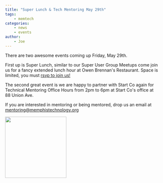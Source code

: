 ```yaml
---
title: "Super Lunch & Tech Mentoring May 29th"
tags:
    - memtech
categories:
    - news
    - events
author:
    - Joe
---
```


There are two awesome events coming up Friday, May 29th.

First up is Super Lunch, similar to our Super User Group Meetups come join us for a fancy extended lunch hour at Owen Brennan's Restaurant. Space is limited, you must <a href="http://www.meetup.com/memphis-technology-user-groups/events/221552581/" target="_blank">rsvp to join us!</a>

The second great event is we are happy to partner with Start Co again for Technical Mentoring Office Hours from 2pm to 6pm at Start Co's office at 88 Union Ave.

If you are interested in mentoring or being mentored, drop us an email at [mentoring@memphistechnology.org](mailto:mentoring@memphistechnology.org)

<a href="/components/img/May-29th-Mentoring.jpg" target="_blank">
    <img src="/themes/memtech/memtech-sculpin/img/May-29th-Mentoring-sml.png" height="200px"></img>
</a>




